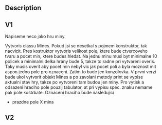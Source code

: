 Description
-----------------------
V1
-----------------------
Napiseme neco jako hru miny. 

Vytvoris classu Mines. Pokud jsi se nesetkal s pojmem konstruktor, tak nacvicit. 
Pres kostruktor vytvoris velikost pole, ktere bude ctvercoveho tvaru a pocet min, ktere budes hledat. 
Na jednu minu musi byt minimalne 10 policek a minimalni delka hrany bude 5, takze to radne pri vytvareni overis.
Taky musis overit aby pocet min nebyl vic jak pocet poli a byla moznost mit aspon jedno pole pro oznaceni.
Zatim to bude jen konzolovka. 
V prvni verzi bude ukol vytvorit objekt Mines a po zavolani metody print se vypise aktualni stav hry, takze po vytvoreni tam budou jen miny.
Pro vytisk a odsazeni hraciho pole pouzij tabulator, at pri vypisu spec. znaku nemame pak pole kostrbate.
Oznaceni hraciho bude nasledujici 
- prazdne pole
X mina

V2
-----------------------
